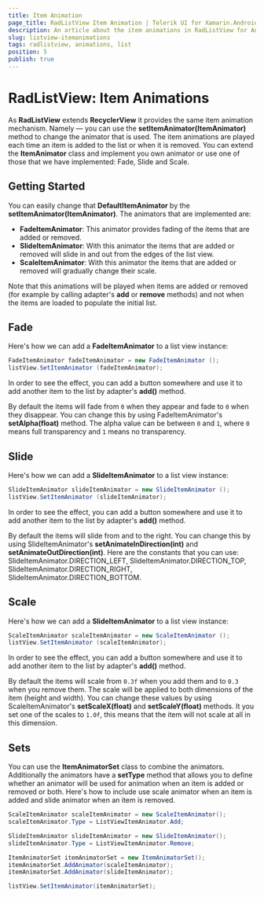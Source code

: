 ```yaml
---
title: Item Animation
page_title: RadListView Item Animation | Telerik UI for Xamarin.Android Documentation
description: An article about the item animations in RadListView for Android. This article demonstrates the different animations that can be used with RadListView.
slug: listview-itemanimations
tags: radlistview, animations, list
position: 5
publish: true
---
```


# RadListView: Item Animations

As **RadListView** extends **RecyclerView** it provides the same item animation mechanism. Namely &mdash; you can use the **setItemAnimator(ItemAnimator)** method to change the animator that is used.
The item animations are played each time an item is added to the list or when it is removed.
You can extend the **ItemAnimator** class and implement you own animator or use one of those that we have implemented: Fade, Slide and Scale.

## Getting Started

You can easily change that **DefaultItemAnimator** by the **setItemAnimator(ItemAnimator)**. The animators that are implemented are:

* **FadeItemAnimator**: This animator provides fading of the items that are added or removed.
* **SlideItemAnimator**: With this animator the items that are added or removed will slide in and out from the edges of the list view.
* **ScaleItemAnimator**: With this animator the items that are added or removed will gradually change their scale.

Note that this animations will be played when items are added or removed (for example by calling adapter's **add** or **remove** methods) and not when the items are loaded to populate the initial list.

## Fade

Here's how we can add a **FadeItemAnimator** to a list view instance:


```C#
FadeItemAnimator fadeItemAnimator = new FadeItemAnimator ();
listView.SetItemAnimator (fadeItemAnimator);
```

In order to see the effect, you can add a button somewhere and use it to add another item to the list by adapter's **add()** method.

By default the items will fade from `0` when they appear and fade to `0` when they disappear. You can change this by using FadeItemAnimator's **setAlpha(float)** method. The alpha value can be between `0` and `1`, where `0` means 
full transparency and `1` means no transparency.

## Slide

Here's how we can add a **SlideItemAnimator** to a list view instance:


```C#
SlideItemAnimator slideItemAnimator = new SlideItemAnimator ();
listView.SetItemAnimator (slideItemAnimator);
```

In order to see the effect, you can add a button somewhere and use it to add another item to the list by adapter's **add()** method.

By default the items will slide from and to the right. You can change this by using SlideItemAnimator's **setAnimateInDirection(int)** and **setAnimateOutDirection(int)**. Here are the constants that you can use:
SlideItemAnimator.DIRECTION_LEFT, SlideItemAnimator.DIRECTION_TOP, SlideItemAnimator.DIRECTION_RIGHT, SlideItemAnimator.DIRECTION_BOTTOM.

## Scale

Here's how we can add a **SlideItemAnimator** to a list view instance:


```C#
ScaleItemAnimator scaleItemAnimator = new ScaleItemAnimator ();
listView.SetItemAnimator (scaleItemAnimator);
```

In order to see the effect, you can add a button somewhere and use it to add another item to the list by adapter's **add()** method.

By default the items will scale from `0.3f` when you add them and to `0.3` when you remove them. The scale will be applied to both dimensions of the item (height and width). 
You can change these values by using ScaleItemAnimator's 
**setScaleX(float)** and **setScaleY(float)** methods. It you set one of the scales to `1.0f`, this means that the item will not scale at all in this dimension.

## Sets

You can use the **ItemAnimatorSet** class to combine the animators. Additionally the animators have a **setType** method that allows you to define whether an animator will be used for animation when an item is added or 
removed or both. Here's how to include use scale animator when an item is added and slide animator when an item is removed.


```C#
ScaleItemAnimator scaleItemAnimator = new ScaleItemAnimator();
scaleItemAnimator.Type = ListViewItemAnimator.Add;

SlideItemAnimator slideItemAnimator = new SlideItemAnimator();
slideItemAnimator.Type = ListViewItemAnimator.Remove;

ItemAnimatorSet itemAnimatorSet = new ItemAnimatorSet();
itemAnimatorSet.AddAnimator(scaleItemAnimator);
itemAnimatorSet.AddAnimator(slideItemAnimator);

listView.SetItemAnimator(itemAnimatorSet);
```